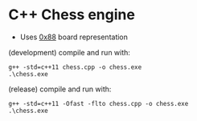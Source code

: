 # C++ Chess engine

* Uses [0x88](https://www.chessprogramming.org/0x88) board representation

(development) compile and run with:
```
g++ -std=c++11 chess.cpp -o chess.exe 
.\chess.exe
```

(release) compile and run with:
```
g++ -std=c++11 -Ofast -flto chess.cpp -o chess.exe 
.\chess.exe
```
